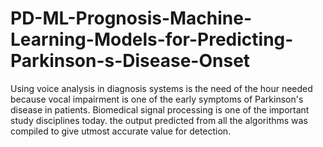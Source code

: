 # PD-ML-Prognosis-Machine-Learning-Models-for-Predicting-Parkinson-s-Disease-Onset
Using voice analysis in diagnosis systems is the need of the hour needed because vocal impairment is one of the early symptoms of Parkinson's disease in patients. Biomedical signal processing is one of the important study disciplines today. the output predicted from all the algorithms was compiled to give utmost accurate value for detection.
